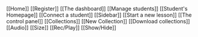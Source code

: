 [[Home]]
[[Register]]
[[The dashboard]]
[[Manage students]]
[[Student's Homepage]]
[[Connect a student]]
[[Sidebar]]
[[Start a new lesson]]
[[The control panel]]
[[Collections]]
[[New Collection]]
[[Download collections]]
[[Audio]]
[[Size]]
[[Rec/Play]]
[[Show/Hide]]